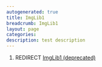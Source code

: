 ```yaml
---
autogenerated: true
title: ImgLib1
breadcrumb: ImgLib1
layout: page
categories: 
description: test description
---
```


1.  REDIRECT [ImgLib1 (deprecated)](ImgLib1_(deprecated) "wikilink")
